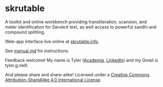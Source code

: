 # skrutable

A toolkit and online workbench providing 
transliteration, scansion, and meter identification for Sanskrit text,
as well access to powerful sandhi and compound splitting.

Web-app interface live online at [skrutable.info](https://www.skrutable.info).

See [manual.md](https://github.com/tylergneill/skrutable/manual.md) for instructions.

Feedback welcome!
My name is Tyler 
([Academia](https://uni-leipzig1.academia.edu/TylerNeill),
[LinkedIn](https://www.linkedin.com/in/tyler-g-neill/))
and my Gmail is tyler.g.neill. 

And please share and share-alike! Licensed under a [Creative Commons Attribution-ShareAlike 4.0 International License](https://creativecommons.org/licenses/by-sa/4.0/).